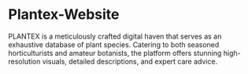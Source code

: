 # Plantex-Website
PLANTEX is a meticulously crafted digital haven that serves as an exhaustive database of plant species. Catering to both seasoned horticulturists and amateur botanists, the platform offers stunning high-resolution visuals, detailed descriptions, and expert care advice. 
